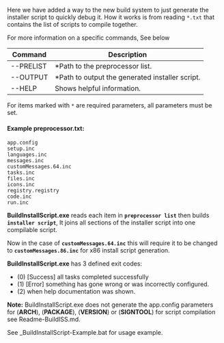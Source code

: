 Here we have added a way to the new build system to just generate the installer script to quickly debug it.
How it works is from reading `*.txt` that contains the list of scripts to compile together.

For more information on a specific commands, See below

| Command | Description |
------------- | -------------
--PRELIST | *Path to the preprocessor list.
--OUTPUT | *Path to output the generated installer script.
--HELP | Shows helpful information.

For items marked with `*` are required parameters, all parameters must be set.

#### Example preprocessor.txt:
```
app.config
setup.inc
languages.inc
messages.inc
customMessages.64.inc
tasks.inc
files.inc
icons.inc
registry.registry
code.inc
run.inc
```
__BuildInstallScript.exe__ reads each item in __`preprocessor list`__ then builds __`installer script`__, It joins all sections of the installer script into one compilable script.

Now in the case of __`customMessages.64.inc`__ this will require it to be changed to __`customMessages.86.inc`__ for x86 install script generation.

__BuildInstallScript.exe__ has 3 defined exit codes: 
- (0) [Success] all tasks completed successfully
- (1) [Error] something has gone wrong or was incorrectly configured.
- (2) when help documentation was shown.

__Note:__ BuildInstallScript.exe does not generate the app.config parameters for (____ARCH____), 
(____PACKAGE____), (____VERSION____) or (____SIGNTOOL____) for script compilation see Readme-BuildISS.md.

See _BuildInstallScript-Example.bat for usage example.